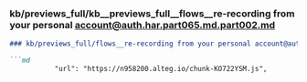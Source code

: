 ### kb/previews_full/kb__previews_full__flows__re-recording from your personal account@auth.har.part065.md.part002.md

```md
### kb/previews_full/flows__re-recording from your personal account@auth.har.part065.md (part 002)

```md
           "url": "https://n958200.alteg.io/chunk-KO722YSM.js",
              
```

```

```

